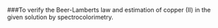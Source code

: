 ###To verify the Beer-Lamberts law and estimation of copper (II) in the given solution by spectrocolorimetry.
